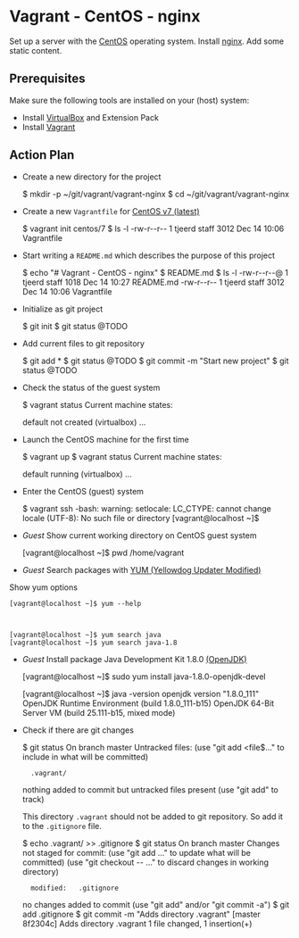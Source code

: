 # Vagrant - CentOS - nginx


Set up a server with the [CentOS](https://www.centos.org/) operating system.
Install [nginx](https://www.nginx.com/).
Add some static content.


## Prerequisites

Make sure the following tools are installed on your (host) system:

- Install [VirtualBox](https://www.virtualbox.org/) and Extension Pack
- Install [Vagrant](https://www.vagrantup.com/)


## Action Plan

- Create a new directory for the project

	$ mkdir -p ~/git/vagrant/vagrant-nginx
	$ cd ~/git/vagrant/vagrant-nginx

- Create a new `Vagrantfile` for [CentOS v7 (latest)](https://www.centos.org/)


	$ vagrant init centos/7
	$ ls -l
	-rw-r--r--  1 tjeerd  staff  3012 Dec 14 10:06 Vagrantfile


- Start writing a `README.md` which describes the purpose of this project

    $ echo "# Vagrant - CentOS - nginx" $ README.md
    $ ls -l
    -rw-r--r--@  1 tjeerd  staff  1018 Dec 14 10:27 README.md
	-rw-r--r--   1 tjeerd  staff  3012 Dec 14 10:06 Vagrantfile

- Initialize as git project

    $ git init
    $ git status
    @TODO

- Add current files to git repository

    $ git add *
    $ git status
    @TODO
    $ git commit -m "Start new project"
    $ git status
    @TODO

- Check the status of the guest system

	$ vagrant status
	Current machine states:
	
	default                   not created (virtualbox)
	...


- Launch the CentOS machine for the first time

	$ vagrant up
	$ vagrant status
	Current machine states:
	
	default                   running (virtualbox)
	...

- Enter the CentOS (guest) system

	$ vagrant ssh
	-bash: warning: setlocale: LC_CTYPE: cannot change locale (UTF-8): No such file or directory
	[vagrant@localhost ~]$

- *Guest* Show current working directory on CentOS guest system

	[vagrant@localhost ~]$ pwd
	/home/vagrant

- *Guest* Search packages with [YUM (Yellowdog Updater Modified)](https://www.google.com/webhp?ion=1&espv=2&ie=UTF-8#q=yum+linux)

Show yum options

	[vagrant@localhost ~]$ yum --help



	[vagrant@localhost ~]$ yum search java
	[vagrant@localhost ~]$ yum search java-1.8


- *Guest* Install package Java Development Kit 1.8.0 [(OpenJDK)](http://openjdk.java.net/)

	[vagrant@localhost ~]$ sudo yum install java-1.8.0-openjdk-devel
	
	[vagrant@localhost ~]$ java -version
	openjdk version "1.8.0_111"
	OpenJDK Runtime Environment (build 1.8.0_111-b15)
	OpenJDK 64-Bit Server VM (build 25.111-b15, mixed mode)



- Check if there are git changes 

	$ git status
	On branch master
	Untracked files:
	  (use "git add <file$..." to include in what will be committed)
	
		.vagrant/
	
	nothing added to commit but untracked files present (use "git add" to track)

	This directory `.vagrant` should not be added to git repository. So add it to the
	`.gitignore` file.

	$ echo .vagrant/ >> .gitignore
	$ git status
	On branch master
	Changes not staged for commit:
	  (use "git add <file>..." to update what will be committed)
	  (use "git checkout -- <file>..." to discard changes in working directory)

		modified:   .gitignore

	no changes added to commit (use "git add" and/or "git commit -a")
	$ git add .gitignore
	$ git commit -m "Adds directory .vagrant"
	[master 8f2304c] Adds directory .vagrant
	 1 file changed, 1 insertion(+)




